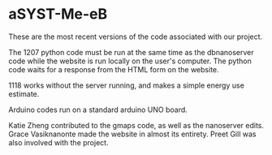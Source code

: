 # aSYST-Me-eB

These are the most recent versions of the code associated with our project. 

The 1207 python code must be run at the same time as the dbnanoserver code while the website is run locally on the user's computer.
The python code waits for a response from the HTML form on the website.

1118 works without the server running, and makes a simple energy use estimate. 

Arduino codes run on a standard arduino UNO board. 

Katie Zheng contributed to the gmaps code, as well as the nanoserver edits. 
Grace Vasiknanonte made the website in almost its entirety.
Preet Gill was also involved with the project. 
